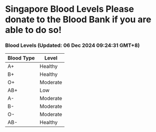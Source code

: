 Singapore Blood Levels
 Please donate to the Blood Bank if you are able to do so!
================================================================================================================================

### Blood Levels (Updated: 06 Dec 2024 09:24:31 GMT+8)
| Blood Type | Level     |
|------------|-----------|
| A+     | Healthy |
| B+     | Healthy |
| O+     | Moderate |
| AB+     | Low |
| A-     | Moderate |
| B-     | Moderate |
| O-     | Moderate |
| AB-     | Healthy |
